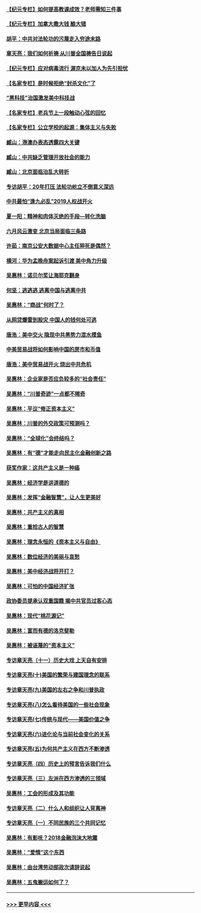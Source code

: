 #### [【纪元专栏】如何提高教课成效？老师需知三件事](../pages/nsc423/n12417848.md?t=11091753) 
#### [【纪元专栏】加拿大撒大钱 酿大错](../pages/nsc423/n12406564.md?t=11091753) 
#### [胡平：中共对法轮功的污蔑走入穷途末路](../pages/nsc423/n12266737.md?t=11091753) 
#### [章天亮：我们如何祈祷 从川普全国祷告日说起](../pages/nsc423/n11944627.md?t=11091753) 
#### [【纪元专栏】应对病毒流行 渥京未以加人为先引担忧](../pages/nsc423/n11875714.md?t=11091753) 
#### [【名家专栏】是时候拒绝“封杀文化”了](../pages/nsc423/n11814093.md?t=11091753) 
#### [“黑科技”治国激发美中科技战](../pages/nsc423/n11638056.md?t=11091753) 
#### [【名家专栏】老兵节上一段触动心弦的回忆](../pages/nsc423/n11646016.md?t=11091753) 
#### [【名家专栏】公立学校的起源：集体主义与失败](../pages/nsc423/n11601833.md?t=11091753) 
#### [臧山：港澳办表态透露四大关键](../pages/nsc423/n11421628.md?t=11091753) 
#### [臧山：中共缺乏管理开放社会的能力](../pages/nsc423/n11407457.md?t=11091753) 
#### [臧山：北京面临治乱大转折](../pages/nsc423/n11406895.md?t=11091753) 
#### [专访胡平：20年打压 法轮功屹立不倒意义深远](../pages/nsc423/n11398800.md?t=11091753) 
#### [中共最怕“逢九必乱”2019人权战开火](../pages/nsc423/n11385248.md?t=11091753) 
#### [夏一阳：精神和肉体灭绝的手段—转化洗脑](../pages/nsc423/n11368250.md?t=11091753) 
#### [六月风云激变 北京当局面临三条路](../pages/nsc423/n11313668.md?t=11091753) 
#### [许茹：南京公安大数据中心主任猝死是偶然？](../pages/nsc423/n11064744.md?t=11091753) 
#### [横河：华为孟晚舟案起诉引渡 美中角力升级](../pages/nsc423/n11027230.md?t=11091753) 
#### [吴惠林：诺贝尔奖让海耶克翻身](../pages/nsc423/n10890049.md?t=11091753) 
#### [何坚：逃逃逃 逃离中国与逃离中共](../pages/nsc423/n10592891.md?t=11091753) 
#### [吴惠林：“商战”何时了？](../pages/nsc423/n10573558.md?t=11091753) 
#### [从网贷爆雷到股灾 中国人的钱何处可逃](../pages/nsc423/n10572800.md?t=11091753) 
#### [唐浩：美中交火 隐现中共黑势力混水摸鱼](../pages/nsc423/n10544040.md?t=11091753) 
#### [中美贸易战将如何影响中国的房市和币值](../pages/nsc423/n10543697.md?t=11091753) 
#### [唐浩：美中贸易战开火 烧出中共危机](../pages/nsc423/n10540126.md?t=11091753) 
#### [吴惠林：企业家是否应负较多的“社会责任”](../pages/nsc423/n10535022.md?t=11091753) 
#### [吴惠林：“川普奇迹”一点都不稀奇](../pages/nsc423/n10512808.md?t=11091753) 
#### [吴惠林：平议“修正资本主义”](../pages/nsc423/n10495724.md?t=11091753) 
#### [吴惠林：川普的外交政策可预测吗？](../pages/nsc423/n10462387.md?t=11091753) 
#### [吴惠林：“全球化”会终结吗？](../pages/nsc423/n10452838.md?t=11091753) 
#### [吴惠林：有“德”才能走向民主化金融创新之路](../pages/nsc423/n10432292.md?t=11091753) 
#### [获奖作家：这共产主义是一种癌](../pages/nsc423/n10431541.md?t=11091753) 
#### [吴惠林：经济学是讲道德的](../pages/nsc423/n10398014.md?t=11091753) 
#### [吴惠林：发挥“金融智慧”，让人生更美好](../pages/nsc423/n10375019.md?t=11091753) 
#### [吴惠林：共产主义的真相](../pages/nsc423/n10351394.md?t=11091753) 
#### [吴惠林：重拾古人的智慧](../pages/nsc423/n10337691.md?t=11091753) 
#### [吴惠林：理念永恒的《资本主义与自由》](../pages/nsc423/n10316274.md?t=11091753) 
#### [吴惠林：数位经济的美丽与哀愁](../pages/nsc423/n10292946.md?t=11091753) 
#### [吴惠林：美中经济战将开打？](../pages/nsc423/n10258825.md?t=11091753) 
#### [吴惠林：可怕的中国经济扩张](../pages/nsc423/n10219147.md?t=11091753) 
#### [政协委员提承认双重国籍 揭中共官员过客心态](../pages/nsc423/n10208809.md?t=11091753) 
#### [吴惠林：现代“桃花源记”](../pages/nsc423/n10185234.md?t=11091753) 
#### [吴惠林：富而有德的洛克斐勒](../pages/nsc423/n10142264.md?t=11091753) 
#### [吴惠林：被诬蔑的“资本主义”](../pages/nsc423/n10124816.md?t=11091753) 
#### [专访章天亮（十一）历史大戏 上天自有安排](../pages/nsc423/n10094905.md?t=11091753) 
#### [专访章天亮(十)美国的繁荣与建国理念的联系](../pages/nsc423/n10094899.md?t=11091753) 
#### [专访章天亮(九)美国的左右之争和川普执政](../pages/nsc423/n10094889.md?t=11091753) 
#### [专访章天亮(八)怎么看待美国的一些社会现象](../pages/nsc423/n10094857.md?t=11091753) 
#### [专访章天亮(七)传统与现代——美国价值之争](../pages/nsc423/n10093140.md?t=11091753) 
#### [专访章天亮(六)进化论与当前社会变化的关系](../pages/nsc423/n10092036.md?t=11091753) 
#### [专访章天亮(五)为何共产主义在西方不断渗透](../pages/nsc423/n10083620.md?t=11091753) 
#### [专访章天亮（四）历史上的预言告诉我们什么](../pages/nsc423/n10083606.md?t=11091753) 
#### [专访章天亮（三）左派在西方渗透的三领域](../pages/nsc423/n10081115.md?t=11091753) 
#### [吴惠林：工会的形成及其功能](../pages/nsc423/n10080633.md?t=11091753) 
#### [专访章天亮（二）什么人和组织让人背离神](../pages/nsc423/n10076637.md?t=11091753) 
#### [专访章天亮（一）不同民族的三个共同记忆](../pages/nsc423/n10074188.md?t=11091753) 
#### [吴惠林：有影呒？2018金融泡沫大地震](../pages/nsc423/n10040534.md?t=11091753) 
#### [吴惠林：“爱情”这个东西](../pages/nsc423/n10019423.md?t=11091753) 
#### [吴惠林：由台湾劳动部政次请辞说起](../pages/nsc423/n9979679.md?t=11091753) 
#### [吴惠林：五鬼搬运如何了？](../pages/nsc423/n9925338.md?t=11091753) 

----
#### [ >>> 更早内容 <<< ](../indexes/nsc423-earlier.md)
